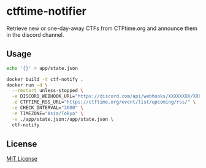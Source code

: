 # ctftime-notifier

Retrieve new or one-day-away CTFs from CTFtime.org and announce them in the discord channel.

## Usage

```bash
echo '{}' > app/state.json
```

```bash
docker build -t ctf-notify .
docker run -d \
  --restart unless-stopped \
  -e DISCORD_WEBHOOK_URL="https://discord.com/api/webhooks/XXXXXXXX/XXXXXXXX" \
  -e CTFTIME_RSS_URL="https://ctftime.org/event/list/upcoming/rss/" \
  -e CHECK_INTERVAL="3600" \
  -e TIMEZONE="Asia/Tokyo" \
  -v ./app/state.json:/app/state.json \
  ctf-notify
```

## License

[MIT License](LICENSE)
